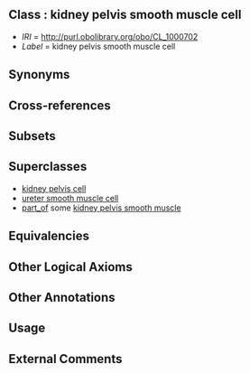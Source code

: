 
## Class : kidney pelvis smooth muscle cell

 * *IRI* = http://purl.obolibrary.org/obo/CL_1000702
 * *Label* = kidney pelvis smooth muscle cell

## Synonyms


## Cross-references


## Subsets


## Superclasses

 * [kidney pelvis cell](../../CL/05/CL_1000505.md)
 * [ureter smooth muscle cell](../../CL/79/CL_1000979.md)
 * [part_of](../../BFO/50/BFO_0000050.md) some [kidney pelvis smooth muscle](../../UBERON/27/UBERON_0004227.md)

## Equivalencies


## Other Logical Axioms


## Other Annotations


## Usage


## External Comments

